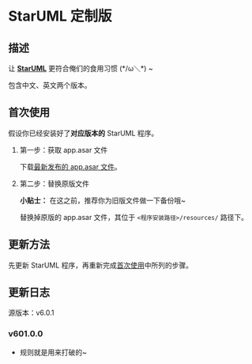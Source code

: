 # StarUML 定制版

## 描述

让 [**StarUML**](https://staruml.io/) 更符合俺们的食用习惯 (\*/ω＼\*) ~

包含中文、英文两个版本。

## 首次使用

假设你已经安装好了**对应版本的** StarUML 程序。

1. 第一步：获取 app.asar 文件

   下载[最新发布的 app.asar 文件](https://github.com/SeagullOddy/staruml-custom/releases)。

2. 第二步：替换原版文件

   **小贴士：** 在这之前，推荐你为旧版文件做一下备份哦~

   替换掉原版的 app.asar 文件，其位于 `<程序安装路径>/resources/` 路径下。

## 更新方法

先更新 StarUML 程序，再重新完成[首次使用](#首次使用)中所列的步骤。

## 更新日志

源版本：v6.0.1

### v601.0.0

- 规则就是用来打破的~
